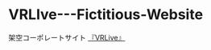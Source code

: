 # VRLIve---Fictitious-Website
架空コーポレートサイト [『VRLive』](https://keisuke1001.github.io/VRLIve---Fictitious-Website/)

